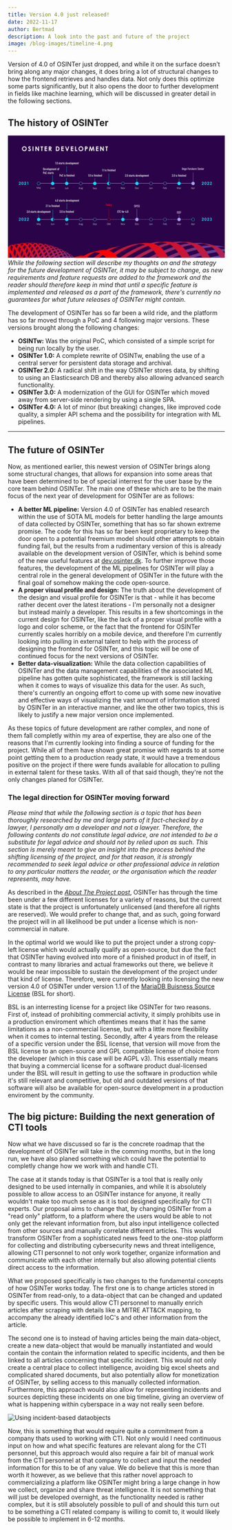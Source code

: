 ```yaml
---
title: Version 4.0 just released!
date: 2022-11-17
author: Bertmad
description: A look into the past and future of the project
image: /blog-images/timeline-4.png
---
```


Version of 4.0 of OSINTer just dropped, and while it on the surface doesn't bring along any major changes, it does bring a lot of structural changes to how the frontend retrieves and handles data. Not only does this optimize some parts significantly, but it also opens the door to further development in fields like machine learning, which will be discussed in greater detail in the following sections.

## The history of OSINTer
![A timeline of the development of OSINTer to version 4.0](/blog-images/timeline-4.png)
*While the following section will describe my thoughts on and the strategy for the future development of OSINTer, it may be subject to change, as new requirements and feature requests are added to the framework and the reader should therefore keep in mind that until a specific feature is implemented and released as a part of the framework, there's currently no guarantees for what future releases of OSINTer might contain.*

The development of OSINTer has so far been a wild ride, and the platform has so far moved through a PoC and 4 following major versions. These versions brought along the following changes:

- **OSINTw:** Was the original PoC, which consisted of a simple script for being run locally by the user.
- **OSINTer 1.0:** A complete rewrite of OSINTw, enabling the use of a central server for persistent data storage and archival.
- **OSINTer 2.0:** A radical shift in the way OSINTer stores data, by shifting to using an Elasticsearch DB and thereby also allowing advanced search functionality.
- **OSINTer 3.0:** A modernization of the GUI for OSINTer which moved away from server-side rendering by using a single SPA.
- **OSINTer 4.0:** A lot of minor (but breaking) changes, like improved code quality, a simpler API schema and the possibility for integration with ML pipelines.

- - -

## The future of OSINTer

Now, as mentioned earlier, this newest version of OSINTer brings along some structural changes, that allows for expansion into some areas that have been determined to be of special interrest for the user base by the core team behind OSINTer. The main one of these which are to be the main focus of the next year of development for OSINTer are as follows:

- **A better ML pipeline:** Version 4.0 of OSINTer has enabled research within the use of SOTA ML models for better handling the large amounts of data collected by OSINTer, something that has so far shown extreme promise. The code for this has so far been kept proprietary to keep the door open to a potential freemium model should other attempts to obtain funding fail, but the results from a rudimentary version of this is already available on the development version of OSINTer, which is behind some of the new useful features at [dev.osinter.dk](https://dev.osinter.dk). To further improve those features, the development of the ML pipelines for OSINTer will play a central role in the general development of OSINTer in the future with the final goal of somehow making the code open-source.
- **A proper visual profile and design:** The truth about the development of the design and visual profile for OSINTer is that - while it has become rather decent over the latest iterations - I'm personally not a designer but instead mainly a developer. This results in a few shortcomings in the current design for OSINTer, like the lack of a proper visual profile with a logo and color scheme, or the fact that the frontend for OSINTer currently scales horribly on a mobile device, and therefore I'm currently looking into pulling in external talent to help with the process of designing the frontend for OSINTer, and this topic will be one of continued focus for the next versions of OSINTer.
- **Better data-visualization:** While the data collection capabilities of OSINTer and the data management capabilities of the associated ML pipeline has gotten quite sophisticated, the framework is still lacking when it comes to ways of visualize this data for the user. As such, there's currently an ongoing effort to come up with some new inovative and effective ways of visualizing the vast amount of information stored by OSINTer in an interactive manner, and like the other two topics, this is likely to justify a new major version once implemented.

As these topics of future development are rather complex, and none of them fall completly within my area of expertise, they are also one of the reasons that I'm currently looking into finding a source of funding for the project. While all of them have shown great promise with regards to at some point getting them to a production ready state, it would have a tremendous positive on the project if there were funds available for allocation to pulling in external talent for these tasks. With all of that said though, they're not the only changes planed for OSINTer.

### The legal direction for OSINTer moving forward
*Please mind that while the following section is a topic that has been thoroughly researched by me and large parts of it fact-checked by a lawyer, I personally am a developer and not a lawyer. Therefore, the following contents do not constitute legal advice, are not intended to be a substitute for legal advice and should not by relied upon as such. This section is merely meant to give an insight into the process behind the shifting licensing of the project, and for that reason, it is strongly recommended to seek legal advice or other professional advice in relation to any particular matters the reader, or the organisation which the reader represents, may have.*

As described in the [*About The Project post*](/blog/about-the-project), OSINTer has through the time been under a few different licenses for a variety of reasons, but the current state is that the project is unfortunately unlicensed (and therefore all rights are reserved). We would prefer to change that, and as such, going forward the project will in all likelihood be put under a license which is non-commercial in nature.

In the optimal world we would like to put the project under a strong copy-left license which would actually qualify as open-source, but due the fact that OSINTer having evolved into more of a finished product in of itself, in contrast to many libraries and actual frameworks out there, we believe it would be near impossible to sustain the development of the project under that kind of license. Therefore, were currently looking into licensing the new version 4.0 of OSINTer under version 1.1 of the [MariaDB Buisness Source License](https://mariadb.com/bsl11/) (BSL for short).

BSL is an interresting license for a project like OSINTer for two reasons. First of, instead of prohibiting commercial activity, it simply prohibits use in a production enviroment which oftentimes means that it has the same limitations as a non-commercial license, but with a little more flexibility when it comes to internal testing. Secondly, after 4 years from the release of a specific version under the BSL license, that version will move from the BSL license to an open-source and GPL compatible license of choice from the developer (which in this case will be AGPL v3). This essentially means that buying a commercial license for a software product dual-licensed under the BSL will result in getting to use the software in production while it's still relevant and competitive, but old and outdated versions of that software will also be available for open-source development in a production enviroment by the community.

## The big picture: Building the next generation of CTI tools
Now what we have discussed so far is the concrete roadmap that the development of OSINTer will take in the comming months, but in the long run, we have also planed something which could have the potential to completly change how we work with and handle CTI.

The case at it stands today is that OSINTer is a tool that is really only designed to be used internally in companies, and while it is absolutely possible to allow access to an OSINTer instance for anyone, it really wouldn't make too much sense as it is tool designed specifically for CTI experts. Our proposal aims to change that, by changing OSINTer from a "read only" platform, to a platform where the users would be able to not only get the relevant information from, but also input intelligence collected from other sources and manually correlate different articles. This would transform OSINTer from a sophisticated news feed to the one-stop platform for collecting and distributing cybersecurity news and threat intelligence, allowing CTI personnel to not only work together, organize information and communicate with each other internally but also allowing potential clients direct access to the information.

What we proposed specifically is two changes to the fundamental concepts of how OSINTer works today. The first one is to change articles stored in OSINTer from read-only, to a data-object that can be changed and updated by specific users. This would allow CTI personnel to manually enrich articles after scraping with details like a MITRE ATT&CK mapping, to accompany the already identified IoC's and other information from the article.

The second one is to instead of having articles being the main data-object, create a new data-object that would be manually instantiated and would contain the contain the information related to specific incidents, and then be linked to all articles concerning that specific incident. This would not only create a central place to collect intelligence, avoiding big excel sheets and complicated shared documents, but also potentially allow for monetization of OSINTer, by selling access to this manually collected information. Furthermore, this approach would also allow for representing incidents and sources depicting these incidents on one big timeline, giving an overview of what is happening within cyberspace in a way not really seen before.

![Using incident-based dataobjects](/blog-images/ml-future.gif)

Now, this is something that would require quite a commitment from a company thats used to working with CTI. Not only would I need continuous input on how and what specific features are relevant along for the CTI personnel, but this approach would also require a fair bit of manual work from the CTI personnel at that company to collect and input the needed information for this to be of any value. We do believe that this is more than worth it however, as we believe that this rather novel approach to commercializing a platform like OSINTer might bring a large change in how we collect, organize and share threat intelligence. It is not something that will just be developed overnight, as the functionality needed is rather complex, but it is still absolutely possible to pull of and should this turn out to be something a CTI related company is willing to comit to, it would likely be possible to implement in 6-12 months.
